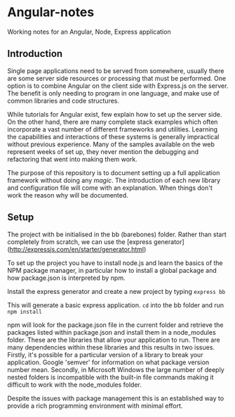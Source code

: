 # Angular-notes
Working notes for an Angular, Node, Express application

Introduction
--
Single page applications need to be served from somewhere, usually there are some server side resources or processing that must be performed. One option is to combine Angular on the client side with Express.js on the server. The benefit is only needing to program in one language, and make use of common libraries and code structures.

While tutorials for Angular exist, few explain how to set up the server side. On the other hand, there are many complete stack examples which often incorporate a vast number of different frameworks and utilities. Learning the capabilities and interactions of these systems is generally impractical without previous experience.
Many of the samples available on the web represent weeks of set up, they never mention the debugging and refactoring that went into making them work.

The purpose of this repository is to document setting up a full application framework without doing any _magic_. The introduction of each new library and configuration file will come with an explanation. When things don't work the reason why will be documented.

Setup
--
The project with be initialised in the bb (barebones) folder. Rather than start completely from scratch, we can use the [express generator] (http://expressjs.com/en/starter/generator.html)

To set up the project you have to install node.js and learn the basics of the NPM package manager, in particular how to install a global package and how package.json is interpreted by npm.

Install the express generator and create a new project by typing `express bb`

This will generate a basic express application. `cd` into the bb folder and run `npm install`

npm will look for the package.json file in the current folder and retrieve the packages listed within package.json and install them in a node\_modules folder. These are the libraries that allow your application to run. There are many dependencies within these libraries and this results in two issues. Firstly, it's possible for a particular version of a library to break your application. Google 'semver' for information on what package version number mean. Secondly, in Microsoft Windows the large number of deeply nested folders is incompatible with the built-in file commands making it difficult to work with the node\_modules folder.

Despite the issues with package management this is an established way to provide a rich programming environment with minimal effort.
